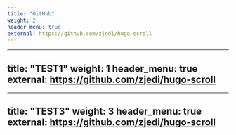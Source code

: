 ```yaml
---
title: "GitHub"
weight: 2
header_menu: true
external: https://github.com/zjedi/hugo-scroll
---
```


---
title: "TEST1"
weight: 1
header_menu: true
external: https://github.com/zjedi/hugo-scroll
---

---
title: "TEST3"
weight: 3
header_menu: true
external: https://github.com/zjedi/hugo-scroll
---